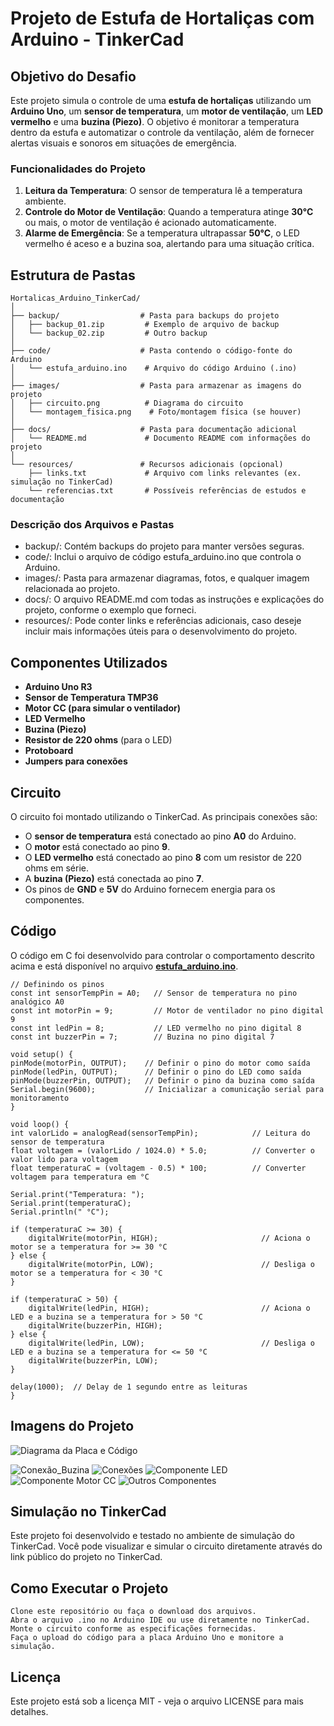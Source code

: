 # Projeto de Estufa de Hortaliças com Arduino - TinkerCad

## Objetivo do Desafio

Este projeto simula o controle de uma **estufa de hortaliças** utilizando um **Arduino Uno**, um **sensor de temperatura**, um **motor de ventilação**, um **LED vermelho** e uma **buzina (Piezo)**. O objetivo é monitorar a temperatura dentro da estufa e automatizar o controle da ventilação, além de fornecer alertas visuais e sonoros em situações de emergência.

### Funcionalidades do Projeto

1. **Leitura da Temperatura**: O sensor de temperatura lê a temperatura ambiente.
2. **Controle do Motor de Ventilação**: Quando a temperatura atinge **30°C** ou mais, o motor de ventilação é acionado automaticamente.
3. **Alarme de Emergência**: Se a temperatura ultrapassar **50°C**, o LED vermelho é aceso e a buzina soa, alertando para uma situação crítica.

## Estrutura de Pastas

    Hortalicas_Arduino_TinkerCad/
    │
    ├── backup/                  # Pasta para backups do projeto
    │   ├── backup_01.zip         # Exemplo de arquivo de backup
    │   └── backup_02.zip         # Outro backup
    │
    ├── code/                    # Pasta contendo o código-fonte do Arduino
    │   └── estufa_arduino.ino    # Arquivo do código Arduino (.ino)
    │
    ├── images/                  # Pasta para armazenar as imagens do projeto
    │   ├── circuito.png          # Diagrama do circuito
    │   └── montagem_fisica.png    # Foto/montagem física (se houver)
    │
    ├── docs/                    # Pasta para documentação adicional
    │   └── README.md             # Documento README com informações do projeto
    │
    └── resources/               # Recursos adicionais (opcional)
        ├── links.txt             # Arquivo com links relevantes (ex. simulação no TinkerCad)
        └── referencias.txt       # Possíveis referências de estudos e documentação

### Descrição dos Arquivos e Pastas

- backup/: Contém backups do projeto para manter versões seguras.
- code/: Inclui o arquivo de código estufa_arduino.ino que controla o Arduino.
- images/: Pasta para armazenar diagramas, fotos, e qualquer imagem relacionada ao projeto.
- docs/: O arquivo README.md com todas as instruções e explicações do projeto, conforme o exemplo que forneci.
- resources/: Pode conter links e referências adicionais, caso deseje incluir mais informações úteis para o desenvolvimento do projeto.

## Componentes Utilizados

- **Arduino Uno R3**
- **Sensor de Temperatura TMP36**
- **Motor CC (para simular o ventilador)**
- **LED Vermelho**
- **Buzina (Piezo)**
- **Resistor de 220 ohms** (para o LED)
- **Protoboard**
- **Jumpers para conexões**

## Circuito

O circuito foi montado utilizando o TinkerCad. As principais conexões são:

- O **sensor de temperatura** está conectado ao pino **A0** do Arduino.
- O **motor** está conectado ao pino **9**.
- O **LED vermelho** está conectado ao pino **8** com um resistor de 220 ohms em série.
- A **buzina (Piezo)** está conectada ao pino **7**.
- Os pinos de **GND** e **5V** do Arduino fornecem energia para os componentes.

## Código

O código em C foi desenvolvido para controlar o comportamento descrito acima e está disponível no arquivo [**estufa_arduino.ino**](./estufa_arduino.ino).

    // Definindo os pinos
    const int sensorTempPin = A0;   // Sensor de temperatura no pino analógico A0
    const int motorPin = 9;         // Motor de ventilador no pino digital 9
    const int ledPin = 8;           // LED vermelho no pino digital 8
    const int buzzerPin = 7;        // Buzina no pino digital 7

    void setup() {
    pinMode(motorPin, OUTPUT);    // Definir o pino do motor como saída
    pinMode(ledPin, OUTPUT);      // Definir o pino do LED como saída
    pinMode(buzzerPin, OUTPUT);   // Definir o pino da buzina como saída
    Serial.begin(9600);           // Inicializar a comunicação serial para monitoramento
    }

    void loop() {
    int valorLido = analogRead(sensorTempPin);            // Leitura do sensor de temperatura
    float voltagem = (valorLido / 1024.0) * 5.0;          // Converter o valor lido para voltagem
    float temperaturaC = (voltagem - 0.5) * 100;          // Converter voltagem para temperatura em °C

    Serial.print("Temperatura: ");
    Serial.print(temperaturaC);
    Serial.println(" °C");

    if (temperaturaC >= 30) {
        digitalWrite(motorPin, HIGH);                       // Aciona o motor se a temperatura for >= 30 °C
    } else {
        digitalWrite(motorPin, LOW);                        // Desliga o motor se a temperatura for < 30 °C
    }

    if (temperaturaC > 50) {
        digitalWrite(ledPin, HIGH);                         // Aciona o LED e a buzina se a temperatura for > 50 °C
        digitalWrite(buzzerPin, HIGH);
    } else {
        digitalWrite(ledPin, LOW);                          // Desliga o LED e a buzina se a temperatura for <= 50 °C
        digitalWrite(buzzerPin, LOW);
    }

    delay(1000);  // Delay de 1 segundo entre as leituras
    }

## Imagens do Projeto

![Diagrama da Placa e Código](./images/Placa_e_Codigo.PNG)

![Conexão_Buzina](./images/Buzina.PNG)
![Conexões](./images/Conexoes.PNG)
![Componente LED](./images/LED.PNG)
![Componente Motor CC](./images/Motor_CC.PNG)
![Outros Componentes](./images/Resistores_e_outros.PNG)

## Simulação no TinkerCad

Este projeto foi desenvolvido e testado no ambiente de simulação do TinkerCad. Você pode visualizar e simular o circuito diretamente através do link público do projeto no TinkerCad.

## Como Executar o Projeto

    Clone este repositório ou faça o download dos arquivos.
    Abra o arquivo .ino no Arduino IDE ou use diretamente no TinkerCad.
    Monte o circuito conforme as especificações fornecidas.
    Faça o upload do código para a placa Arduino Uno e monitore a simulação.

## Licença

Este projeto está sob a licença MIT - veja o arquivo LICENSE para mais detalhes.

